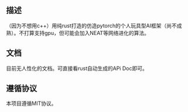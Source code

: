 ## 描述
（因为不想用c++）用纯rust打造的仿造pytorch的个人玩具型AI框架（尚不成熟）。不打算支持gpu，但可能会加入NEAT等网络进化的算法。

## 文档
目前无人性化的文档。可直接看rust自动生成的APi Doc即可。

## 遵循协议
本项目遵循MIT协议。